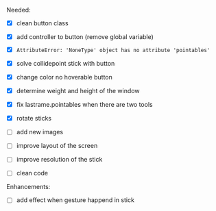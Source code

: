 Needed:

* [x] clean button class
* [x] add controller to button (remove global variable)
* [x] `AttributeError: 'NoneType' object has no attribute 'pointables'`
* [x] solve collidepoint stick with button
* [x] change color no hoverable button
* [x] determine weight and height of the window
* [x] fix lastrame.pointables when there are two tools
* [x] rotate sticks

* [ ] add new images
* [ ] improve layout of the screen
* [ ] improve resolution of the stick
* [ ] clean code

Enhancements:
* [ ] add effect when gesture happend in stick
